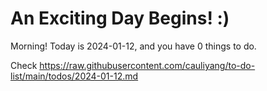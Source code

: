 # An Exciting Day Begins! :)

Morning! Today is 2024-01-12, and you have 0 things to do.

Check https://raw.githubusercontent.com/cauliyang/to-do-list/main/todos/2024-01-12.md